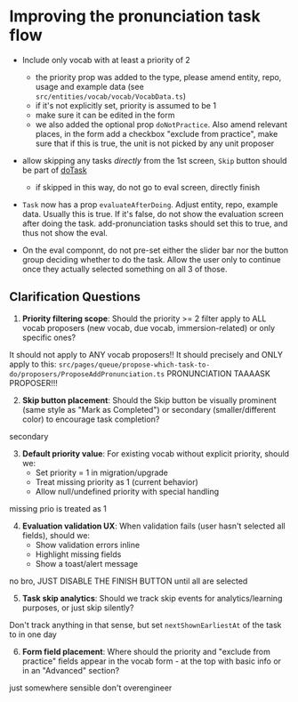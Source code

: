 # Improving the pronunciation task flow

- Include only vocab with at least a priority of 2
    - the priority prop was added to the type, please amend entity, repo, usage and example data (see `src/entities/vocab/vocab/VocabData.ts`)
    - if it's not explicitly set, priority is assumed to be 1
    - make sure it can be edited in the form
    - we also added the optional prop `doNotPractice`. Also amend relevant places, in the form add a checkbox "exclude from practice", make sure that if this is true, the unit is not picked by any unit proposer

- allow skipping any tasks *directly* from the 1st screen, `Skip` button should be part of [doTask](src/features/do-task)
    - if skipped in this way, do not go to eval screen, directly finish


- `Task` now has a prop `evaluateAfterDoing`. Adjust entity, repo, example data. Usually this is true. If it's false, do not show the evaluation screen after doing the task. add-pronunciation tasks should set this to true, and thus not show the eval.

- On the eval componnt, do not pre-set either the slider bar nor the button group deciding whether to do the task. Allow the user only to continue once they actually selected something on all 3 of those.

## Clarification Questions

1. **Priority filtering scope**: Should the priority >= 2 filter apply to ALL vocab proposers (new vocab, due vocab, immersion-related) or only specific ones?

It should not apply to ANY vocab proposers!! It should precisely and ONLY apply to this: `src/pages/queue/propose-which-task-to-do/proposers/ProposeAddPronunciation.ts` PRONUNCIATION TAAAASK PROPOSER!!!

2. **Skip button placement**: Should the Skip button be visually prominent (same style as "Mark as Completed") or secondary (smaller/different color) to encourage task completion?

secondary

3. **Default priority value**: For existing vocab without explicit priority, should we:
   - Set priority = 1 in migration/upgrade
   - Treat missing priority as 1 (current behavior)
   - Allow null/undefined priority with special handling

missing prio is treated as 1

4. **Evaluation validation UX**: When validation fails (user hasn't selected all fields), should we:
   - Show validation errors inline
   - Highlight missing fields
   - Show a toast/alert message

no bro, JUST DISABLE THE FINISH BUTTON until all are selected

5. **Task skip analytics**: Should we track skip events for analytics/learning purposes, or just skip silently?

Don't track anything in that sense, but set `nextShownEarliestAt` of the task to in one day 

6. **Form field placement**: Where should the priority and "exclude from practice" fields appear in the vocab form - at the top with basic info or in an "Advanced" section?

just somewhere sensible don't overengineer